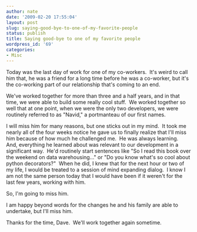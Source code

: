 ```yaml
---
author: nate
date: '2009-02-20 17:55:04'
layout: post
slug: saying-good-bye-to-one-of-my-favorite-people
status: publish
title: Saying good-bye to one of my favorite people
wordpress_id: '69'
categories:
- Misc
---
```


Today was the last day of work for one of my co-workers.  It's weird to call him that, he was a friend for a long time before he was a co-worker, but it's the co-working part of our relationship that's coming to an end.

We've worked together for more than three and a half years, and in that time, we were able to build some really cool stuff.  We worked together so well that at one point, when we were the only two developers, we were routinely referred to as "Navid," a portmanteau of our first names.

I will miss him for many reasons, but one sticks out in my mind.  It took me nearly all of the four weeks notice he gave us to finally realize that I'll miss him because of how much he challenged me.  He was always learning.  And, everything he learned about was relevant to our development in a significant way.  He'd routinely start sentences like "So I read this book over the weekend on data warehousing..." or "Do you know what's so cool about python decorators?"  When he did, I knew that for the next hour or two of my life, I would be treated to a session of mind expanding dialog.  I know I am not the same person today that I would have been if it weren't for the last few years, working with him.

So, I'm going to miss him.

I am happy beyond words for the changes he and his family are able to undertake, but I'll miss him.

Thanks for the time, Dave.  We'll work together again sometime.
